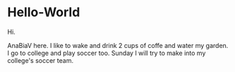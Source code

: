 # Hello-World

Hi.

AnaBiaV here. I like to wake and drink 2 cups of coffe and water my garden. I go to college and play soccer too.
Sunday I will try to make into my college's soccer team.
